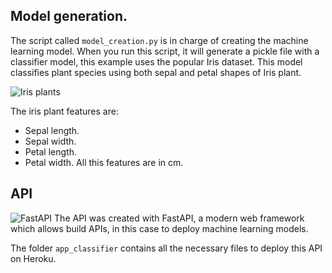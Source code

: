 ## Model generation.

The script called `model_creation.py` is in charge of creating the machine learning model. When you run this script, it will generate a pickle file with a classifier model, this example uses the popular Iris dataset. This model classifies plant species using both sepal and petal shapes of Iris plant.

![Iris plants]("/iris_plants.png")

The iris plant features are:
+ Sepal length.
+ Sepal width.
+ Petal length.
+ Petal width.
All this features are in cm.

## API

![FastAPI]("/fastapi_logo.png")
The API was created with FastAPI, a modern web framework which allows build APIs, in this case to deploy machine learning models.

The folder `app_classifier` contains all the necessary files to deploy this API on Heroku. 
